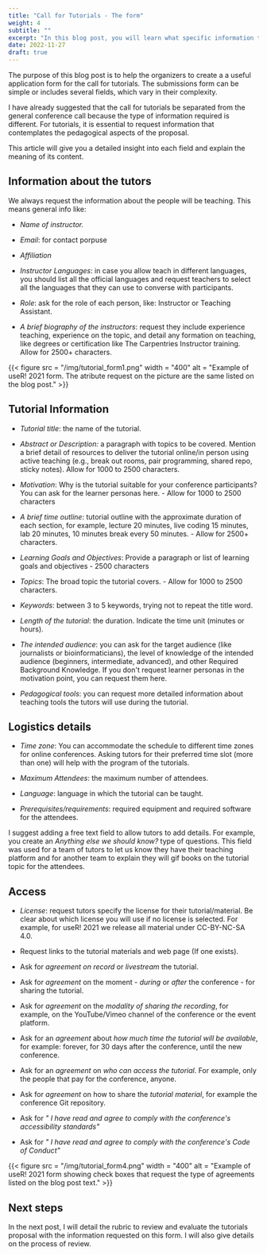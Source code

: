 ```yaml
---
title: "Call for Tutorials - The form"
weight: 4
subtitle: ""
excerpt: "In this blog post, you will learn what specific information to request on the form for the call for tutorials"
date: 2022-11-27
draft: true
---
```


The purpose of this blog post is to help the organizers to create a a useful application form for the call for tutorials. The submissions form can be simple or includes several fields, which vary in their complexity. 

I have already suggested that the call for tutorials be separated from the general conference call because the type of information required is different. For tutorials, it is essential to request information that contemplates the pedagogical aspects of the proposal.


This article will give you a detailed insight into each field and explain the meaning of its content.


## Information about the tutors

We always request the information about the people will be teaching.  This means general info like:

* _Name of instructor._

* _Email_: for contact porpuse

* _Affiliation_

* _Instructor Languages_: in case you allow teach in different languages, you should list all the official languages and request teachers to select all the languages that they can use to converse with participants.

* _Role_: ask for the role of each person, like:  Instructor or Teaching Assistant.

* _A brief biography of the instructors_: request they include experience teaching, experience on the topic, and detail any formation on teaching, like degrees or certification like The Carpentries Instructor training. Allow for 2500+ characters.

{{< figure src = "/img/tutorial_form1.png" width = "400" alt = "Example of useR! 2021 form. The atribute request on the picture are the same listed on the blog post." >}}


## Tutorial Information

* _Tutorial title_: the name of the tutorial.

* _Abstract or Description:_ a paragraph with topics to be covered.  Mention a brief detail of resources to deliver the tutorial online/in person using active teaching (e.g., break out rooms, pair programming, shared repo, sticky notes).  Allow for 1000 to 2500 characters.

* _Motivation_: Why is the tutorial suitable for your conference participants? You can ask for the learner personas here. - Allow for 1000 to 2500 characters

* _A brief time outline_: tutorial outline with the approximate duration of each section, for example, lecture 20 minutes, live coding 15 minutes, lab 20 minutes, 10 minutes break every 50 minutes. - Allow for 2500+ characters.

* _Learning Goals and Objectives_: Provide a paragraph or list of learning goals and objectives - 2500 characters

* _Topics_: The broad topic the tutorial covers. - Allow for 1000 to 2500 characters.

* _Keywords_: between 3 to 5 keywords, trying not to repeat the title word.

* _Length of the tutorial_:  the duration. Indicate the time unit (minutes or hours).

* _The intended audience_: you can ask for the target audience (like journalists or bioinformaticians), the level of knowledge of the intended audience (beginners, intermediate, advanced), and other Required Background Knowledge.  If you don't request learner personas in the motivation point, you can request them here.

* _Pedagogical tools_: you can request more detailed information about teaching tools the tutors will use during the tutorial.



## Logistics details

* _Time zone_: You can accommodate the schedule to different time zones for online conferences. Asking tutors for their preferred time slot (more than one) will help with the program of the tutorials.

* _Maximum Attendees_: the maximum number of attendees.

* _Language_: language in which the tutorial can be taught.

* _Prerequisites/requirements_:  required equipment and required software for the attendees.

I suggest adding a free text field to allow tutors to add details. For example, you create an _Anything else we should know?_ type of questions. This field was used for a team of tutors to let us know they have their teaching platform and for another team to explain they will gif books on the tutorial topic for the attendees.


## Access

* _License_: request tutors specify the license for their tutorial/material. Be clear about which license you will use if no license is selected. For example, for useR! 2021 we release all material under CC-BY-NC-SA 4.0.

* Request links to the tutorial materials and web page (If one exists).

* Ask for _agreement on record_ or _livestream_ the tutorial.

* Ask for _agreement_ on the moment - _during_ or _after_ the conference - for sharing the tutorial.

* Ask for _agreement_ on the _modality of sharing the recording_, for example, on the YouTube/Vimeo channel of the conference or the event platform.

* Ask for an _agreement_ about _how much time the tutorial will be available_, for example: forever, for 30 days after the conference, until the new conference.

* Ask for an _agreement_ on _who can access the tutorial_.  For example, only the people that pay for the conference, anyone.

* Ask for _agreement_ on how to share the _tutorial material_, for example the conference Git repository.

* Ask for _" I have read and agree to comply with the conference's accessibility standards"_

* Ask for _" I have read and agree to comply with the conference's Code of Conduct"_


{{< figure src = "/img/tutorial_form4.png" width = "400" alt = "Example of useR! 2021 form showing check boxes that request the type of agreements listed on the blog post text." >}}

## Next steps

In the next post, I will detail the rubric to review and evaluate the tutorials proposal with the information requested on this form. I will also give details on the process of review.

